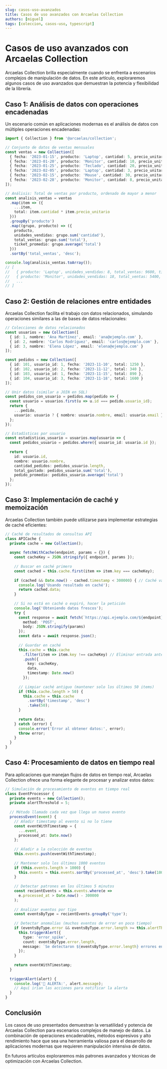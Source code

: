 ```yaml
---
slug: casos-uso-avanzados
title: Casos de uso avanzados con Arcaelas Collection
authors: [miguel]
tags: [coleccion, casos-uso, typescript]
---
```


# Casos de uso avanzados con Arcaelas Collection

Arcaelas Collection brilla especialmente cuando se enfrenta a escenarios complejos de manipulación de datos. En este artículo, exploraremos algunos casos de uso avanzados que demuestran la potencia y flexibilidad de la librería.

<!-- truncate -->

## Caso 1: Análisis de datos con operaciones encadenadas

Un escenario común en aplicaciones modernas es el análisis de datos con múltiples operaciones encadenadas:

```typescript
import { Collection } from '@arcaelas/collection';

// Conjunto de datos de ventas mensuales
const ventas = new Collection([
  { fecha: '2023-01-15', producto: 'Laptop', cantidad: 5, precio_unitario: 1200, cliente_id: 101 },
  { fecha: '2023-01-20', producto: 'Monitor', cantidad: 10, precio_unitario: 300, cliente_id: 102 },
  { fecha: '2023-01-25', producto: 'Teclado', cantidad: 20, precio_unitario: 50, cliente_id: 103 },
  { fecha: '2023-02-05', producto: 'Laptop', cantidad: 3, precio_unitario: 1200, cliente_id: 104 },
  { fecha: '2023-02-15', producto: 'Mouse', cantidad: 30, precio_unitario: 25, cliente_id: 101 },
  { fecha: '2023-02-28', producto: 'Monitor', cantidad: 8, precio_unitario: 300, cliente_id: 105 }
]);

// Análisis: Total de ventas por producto, ordenado de mayor a menor
const analisis_ventas = ventas
  .map(item => ({
    ...item, 
    total: item.cantidad * item.precio_unitario
  }))
  .groupBy('producto')
  .map((grupo, producto) => ({
    producto,
    unidades_vendidas: grupo.sum('cantidad'),
    total_ventas: grupo.sum('total'),
    ticket_promedio: grupo.average('total')
  }))
  .sortBy('total_ventas', 'desc');

console.log(analisis_ventas.toArray());
// [
//   { producto: 'Laptop', unidades_vendidas: 8, total_ventas: 9600, ticket_promedio: 4800 },
//   { producto: 'Monitor', unidades_vendidas: 18, total_ventas: 5400, ticket_promedio: 2700 },
//   ...
// ]
```

## Caso 2: Gestión de relaciones entre entidades

Arcaelas Collection facilita el trabajo con datos relacionados, simulando operaciones similares a las de bases de datos relacionales:

```typescript
// Colecciones de datos relacionados
const usuarios = new Collection([
  { id: 1, nombre: 'Ana Martínez', email: 'ana@ejemplo.com' },
  { id: 2, nombre: 'Carlos Rodríguez', email: 'carlos@ejemplo.com' },
  { id: 3, nombre: 'Elena López', email: 'elena@ejemplo.com' }
]);

const pedidos = new Collection([
  { id: 101, usuario_id: 1, fecha: '2023-11-10', total: 1250 },
  { id: 102, usuario_id: 2, fecha: '2023-11-12', total: 340 },
  { id: 103, usuario_id: 1, fecha: '2023-11-15', total: 890 },
  { id: 104, usuario_id: 3, fecha: '2023-11-18', total: 1600 }
]);

// Unir datos (similar a JOIN en SQL)
const pedidos_con_usuario = pedidos.map(pedido => {
  const usuario = usuarios.first(u => u.id === pedido.usuario_id);
  return {
    ...pedido,
    usuario: usuario ? { nombre: usuario.nombre, email: usuario.email } : null
  };
});

// Estadísticas por usuario
const estadisticas_usuario = usuarios.map(usuario => {
  const pedidos_usuario = pedidos.where({ usuario_id: usuario.id });
  
  return {
    id: usuario.id,
    nombre: usuario.nombre,
    cantidad_pedidos: pedidos_usuario.length,
    total_gastado: pedidos_usuario.sum('total'),
    pedido_promedio: pedidos_usuario.average('total')
  };
});
```

## Caso 3: Implementación de caché y memoización

Arcaelas Collection también puede utilizarse para implementar estrategias de caché eficientes:

```typescript
// Caché de resultados de consultas API
class APICache {
  private cache = new Collection();
  
  async fetchWithCache(endpoint, params = {}) {
    const cacheKey = JSON.stringify({ endpoint, params });
    
    // Buscar en caché primero
    const cached = this.cache.first(item => item.key === cacheKey);
    
    if (cached && Date.now() - cached.timestamp < 300000) { // Caché válida por 5 minutos
      console.log('Usando resultado en caché');
      return cached.data;
    }
    
    // Si no está en caché o expiró, hacer la petición
    console.log('Obteniendo datos frescos');
    try {
      const response = await fetch(`https://api.ejemplo.com/${endpoint}`, { 
        method: 'POST',
        body: JSON.stringify(params)
      });
      const data = await response.json();
      
      // Guardar en caché
      this.cache = this.cache
        .filter(item => item.key !== cacheKey) // Eliminar entrada anterior si existe
        .push({
          key: cacheKey,
          data,
          timestamp: Date.now()
        });
      
      // Limpiar caché antiguo (mantener solo los últimos 50 items)
      if (this.cache.length > 50) {
        this.cache = this.cache
          .sortBy('timestamp', 'desc')
          .take(50);
      }
      
      return data;
    } catch (error) {
      console.error('Error al obtener datos:', error);
      throw error;
    }
  }
}
```

## Caso 4: Procesamiento de datos en tiempo real

Para aplicaciones que manejan flujos de datos en tiempo real, Arcaelas Collection ofrece una forma elegante de procesar y analizar estos datos:

```typescript
// Simulación de procesamiento de eventos en tiempo real
class EventProcessor {
  private events = new Collection();
  private alertThreshold = 5;
  
  // Método llamado cada vez que llega un nuevo evento
  processEvent(event) {
    // Añadir timestamp al evento si no lo tiene
    const eventWithTimestamp = {
      ...event,
      processed_at: Date.now()
    };
    
    // Añadir a la colección de eventos
    this.events.push(eventWithTimestamp);
    
    // Mantener solo los últimos 1000 eventos
    if (this.events.length > 1000) {
      this.events = this.events.sortBy('processed_at', 'desc').take(1000);
    }
    
    // Detectar patrones en los últimos 5 minutos
    const recientEvents = this.events.where(e => 
      e.processed_at > Date.now() - 300000
    );
    
    // Analizar eventos por tipo
    const eventsByType = recientEvents.groupBy('type');
    
    // Detectar anomalías (muchos eventos de error en poco tiempo)
    if (eventsByType.error && eventsByType.error.length >= this.alertThreshold) {
      this.triggerAlert({
        type: 'error_spike',
        count: eventsByType.error.length,
        message: `Se detectaron ${eventsByType.error.length} errores en los últimos 5 minutos`
      });
    }
    
    return eventWithTimestamp;
  }
  
  triggerAlert(alert) {
    console.log('🚨 ALERTA:', alert.message);
    // Aquí irían las acciones para notificar la alerta
  }
}
```

## Conclusión

Los casos de uso presentados demuestran la versatilidad y potencia de Arcaelas Collection para escenarios complejos de manejo de datos. La combinación de operaciones encadenables, métodos expresivos y alto rendimiento hace que sea una herramienta valiosa para el desarrollo de aplicaciones modernas que requieren manipulación intensiva de datos.

En futuros artículos exploraremos más patrones avanzados y técnicas de optimización con Arcaelas Collection.
